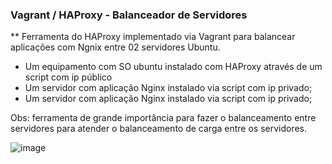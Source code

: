 ### Vagrant / HAProxy - Balanceador de Servidores

** Ferramenta do HAProxy implementado via Vagrant para balancear aplicações com Ngnix entre 02 servidores Ubuntu.

- Um equipamento com SO ubuntu instalado com HAProxy através de um script com ip público
- Um servidor com aplicação Nginx instalado via script com ip privado;
- Um servidor com aplicação Nginx instalado via script com ip privado;

Obs: ferramenta de grande importância para fazer o balanceamento entre servidores para atender o balanceamento de carga entre 
     os servidores.



![image](https://user-images.githubusercontent.com/44216245/230248670-8c880632-7ddd-4cf8-bf52-6e27d9da5023.png)
